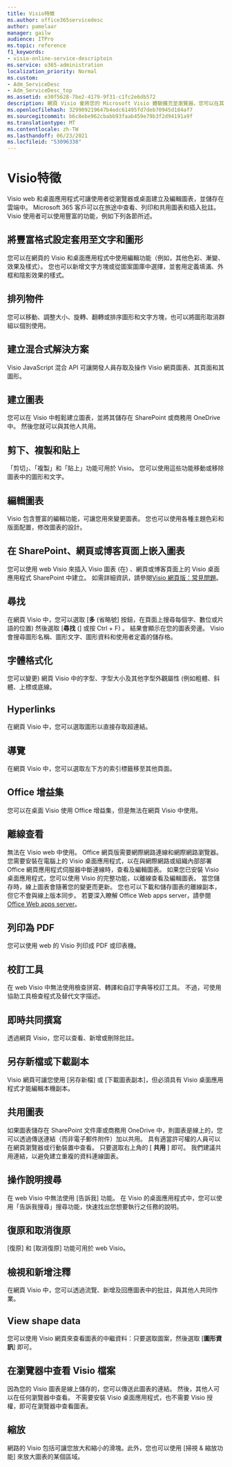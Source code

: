 ```yaml
---
title: Visio特徵
ms.author: office365servicedesc
author: pamelaar
manager: gailw
audience: ITPro
ms.topic: reference
f1_keywords:
- visio-online-service-descriptoin
ms.service: o365-administration
localization_priority: Normal
ms.custom:
- Adm_ServiceDesc
- Adm_ServiceDesc_top
ms.assetid: e30f5628-7be2-4179-9f31-c1fc2e6db572
description: 網頁 Visio 會將您的 Microsoft Visio 體驗擴充至瀏覽器，您可以在其中建立及編輯儲存在雲端中的圖表。 Microsoft 365 客戶可以在旅途中查看、列印和共用圖表和插入批註。
ms.openlocfilehash: 329909219647b4edc61495fd7deb70945d184af7
ms.sourcegitcommit: b6c8ebe962cbabb93faab459e79b3f2d94191a9f
ms.translationtype: MT
ms.contentlocale: zh-TW
ms.lasthandoff: 06/23/2021
ms.locfileid: "53096338"
---
```

# <a name="visio-features"></a>Visio特徵

Visio web 和桌面應用程式可讓使用者從瀏覽器或桌面建立及編輯圖表，並儲存在雲端中。 Microsoft 365 客戶可以在旅途中查看、列印和共用圖表和插入批註。 Visio 使用者可以使用豐富的功能，例如下列各節所述。

## <a name="apply-rich-formatting-to-text-and-shapes"></a>將豐富格式設定套用至文字和圖形

您可以在網頁的 Visio 和桌面應用程式中使用編輯功能（例如，其他色彩、漸變、效果及樣式）。 您也可以新增文字方塊或從圖案圖庫中選擇，並套用定義填滿、外框和陰影效果的樣式。

## <a name="arrange-objects"></a>排列物件

您可以移動、調整大小、旋轉、翻轉或排序圖形和文字方塊，也可以將圖形取消群組以個別使用。

## <a name="build-mashup-solutions"></a>建立混合式解決方案

Visio JavaScript 混合 API 可讓開發人員存取及操作 Visio 網頁圖表、其頁面和其圖形。

## <a name="create-diagrams"></a>建立圖表

您可以在 Visio 中輕鬆建立圖表，並將其儲存在 SharePoint 或商務用 OneDrive 中。 然後您就可以與其他人共用。

## <a name="cut-copy-and-paste"></a>剪下、複製和貼上

「剪切」、「複製」和「貼上」功能可用於 Visio。 您可以使用這些功能移動或移除圖表中的圖形和文字。

## <a name="edit-diagrams"></a>編輯圖表

Visio 包含豐富的編輯功能，可讓您用來變更圖表。 您也可以使用各種主題色彩和版面配置，修改圖表的設計。

## <a name="embed-diagram-in-a-sharepoint-web-or-blog-page"></a>在 SharePoint、網頁或博客頁面上嵌入圖表

您可以使用 web Visio 來插入 Visio 圖表 (在) 、網頁或博客頁面上的 Visio 桌面應用程式 SharePoint 中建立。 如需詳細資訊，請參閱[Visio 網頁版：常見問題](https://support.office.com/article/e6647040-2fca-42ec-9fa5-d16a4e39e0ee)。

## <a name="find"></a>尋找

在網頁 Visio 中，您可以選取 [**多** (省略號] 按鈕，在頁面上搜尋每個字、數位或片語的位置) 然後選取 [**尋找** (] 或按 Ctrl + F) 。 結果會顯示在您的圖表旁邊。 Visio 會搜尋圖形名稱、圖形文字、圖形資料和使用者定義的儲存格。

## <a name="font-formatting"></a>字體格式化

您可以變更) 網頁 Visio 中的字型、字型大小及其他字型外觀屬性 (例如粗體、斜體、上標或底線。

## <a name="hyperlinks"></a>Hyperlinks

在網頁 Visio 中，您可以選取圖形以直接存取超連結。

## <a name="navigation"></a>導覽

在網頁 Visio 中，您可以選取左下方的索引標籤移至其他頁面。

## <a name="office-add-ins"></a>Office 增益集

您可以在桌面 Visio 使用 Office 增益集，但是無法在網頁 Visio 中使用。

## <a name="offline-viewing"></a>離線查看

無法在 Visio web 中使用。 Office 網頁版需要網際網路連線和網際網路瀏覽器。 您需要安裝在電腦上的 Visio 桌面應用程式，以在與網際網路或組織內部部署 Office 網頁應用程式伺服器中斷連線時，查看及編輯圖表。 如果您已安裝 Visio 桌面應用程式，您可以使用 Visio 的完整功能，以離線查看及編輯圖表。 當您儲存時，線上圖表會隨著您的變更而更新。 您也可以下載和儲存圖表的離線副本，但它不會與線上版本同步。 若要深入瞭解 Office Web apps server，請參閱[Office Web apps server](/webappsserver/how-office-web-apps-work-on-premises-with-sharepoint-2013)。

## <a name="print-to-pdf"></a>列印為 PDF

您可以使用 web 的 Visio 列印成 PDF 或印表機。

## <a name="proofing-tools"></a>校訂工具

在 web Visio 中無法使用檢查拼寫、轉譯和自訂字典等校訂工具。 不過，可使用協助工具檢查程式及替代文字描述。

## <a name="real-time-co-authoring"></a>即時共同撰寫

透過網頁 Visio，您可以查看、新增或刪除批註。

## <a name="save-as-or-download-a-copy"></a>另存新檔或下載副本

Visio 網頁可讓您使用 [另存新檔] 或 [下載圖表副本]，但必須具有 Visio 桌面應用程式才能編輯本機副本。

## <a name="share-a-diagram"></a>共用圖表

如果圖表儲存在 SharePoint 文件庫或商務用 OneDrive 中，則圖表是線上的，您可以透過傳送連結（而非電子郵件附件）加以共用。 具有適當許可權的人員可以在網頁瀏覽器或行動裝置中查看。 只要選取右上角的 [ **共用** ] 即可。 我們建議共用連結，以避免建立重複的資料連線圖表。

## <a name="tell-me"></a>操作說明搜尋

在 web Visio 中無法使用 [告訴我] 功能。 在 Visio 的桌面應用程式中，您可以使用「告訴我搜尋」搜尋功能，快速找出您想要執行之任務的說明。

## <a name="undo-and-redo"></a>復原和取消復原

[復原] 和 [取消復原] 功能可用於 web Visio。

## <a name="view-and-add-comments"></a>檢視和新增注釋

在網頁 Visio 中，您可以透過流覽、新增及回應圖表中的批註，與其他人共同作業。

## <a name="view-shape-data"></a>View shape data

您可以使用 Visio 網頁來查看圖表的中繼資料：只要選取圖案，然後選取 [**圖形資訊**] 即可。

## <a name="view-visio-files-in-the-browser"></a>在瀏覽器中查看 Visio 檔案

因為您的 Visio 圖表是線上儲存的，您可以傳送此圖表的連結。 然後，其他人可以在任何瀏覽器中查看。 不需要安裝 Visio 桌面應用程式，也不需要 Visio 授權，即可在瀏覽器中查看圖表。

## <a name="zoom"></a>縮放

網路的 Visio 包括可讓您放大和縮小的滑塊。此外，您也可以使用 [掃視 &amp; 縮放功能] 來放大圖表的某個區域。
